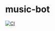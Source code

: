 # music-bot
[![CI](https://github.com/kirilllapushinskiy/music-bot/actions/workflows/ci.yml/badge.svg?branch=production)](https://github.com/kirilllapushinskiy/music-bot/actions/workflows/ci.yml)
